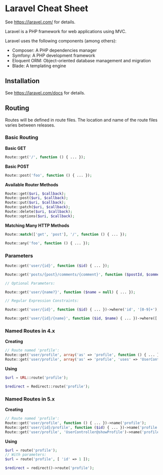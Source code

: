 # Laravel Cheat Sheet

See https://laravel.com/ for details.

Laravel is a PHP framework for web applications using MVC.

Laravel uses the following components (among others):

* Composer: A PHP dependencies manager
* Symfony: A PHP development framework
* Eloquent ORM: Object-oriented database management and migration
* Blade: A templating engine


## Installation

See https://laravel.com/docs for details.


## Routing

Routes will be defined in route files.  The location and name of the route files varies between releases.

### Basic Routing

**Basic GET**

```php
Route::get('/', function () { ... });
```

**Basic POST**

```php
Route::post('foo', function () { ... });
```

**Available Router Methods**

```php
Route::get($uri, $callback);
Route::post($uri, $callback);
Route::put($uri, $callback);
Route::patch($uri, $callback);
Route::delete($uri, $callback);
Route::options($uri, $callback);
```

**Matching Many HTTP Methods**

```php
Route::match(['get', 'post'], '/', function () { ... });

Route::any('foo', function () { ... });
```

### Parameters

```php
Route::get('user/{id}', function ($id) { ... });

Route::get('posts/{post}/comments/{comment}', function ($postId, $commentId) { ... });

// Optional Parameters:

Route::get('user/{name?}', function ($name = null) { ... });

// Regular Expression Constraints:

Route::get('user/{id}', function ($id) { ... })->where('id', '[0-9]+');

Route::get('user/{id}/{name}', function ($id, $name) { ... })->where(['id' => '[0-9]+', 'name' => '[a-z]+']);
```

### Named Routes in 4.x

**Creating**

```php
// Route named 'profile':
Route::get('user/profile', array('as' => 'profile', function () { ... }));
Route::get('user/profile', array('as' => 'profile', 'uses' => 'UserController@showProfile'));
```

**Using**

```php
$url = URL::route('profile');

$redirect = Redirect::route('profile');
```

### Named Routes in 5.x

**Creating**

```php
// Route named 'profile':
Route::get('user/profile', function () { ... })->name('profile');
Route::get('user/{id}/profile', function ($id) { ... })->name('profile');
Route::get('user/profile', 'UserController@showProfile')->name('profile');
```

**Using**

```php
$url = route('profile');
// With parameters:
$url = route('profile', [ 'id' => 1 ]);

$redirect = redirect()->route('profile');
```
